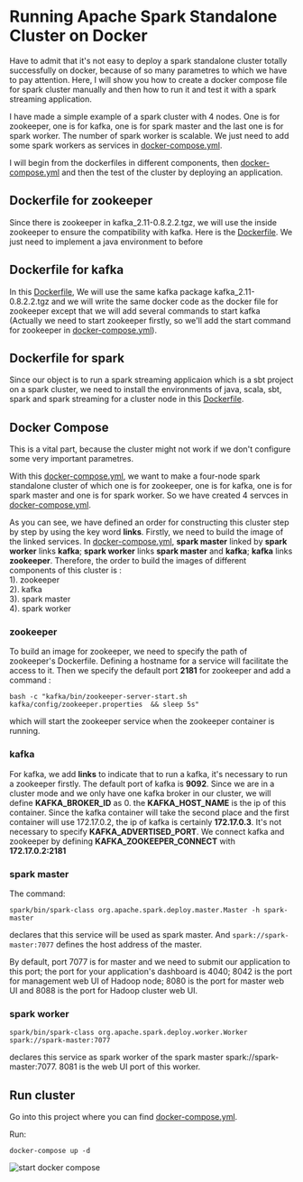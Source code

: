 # Running Apache Spark Standalone Cluster on Docker

Have to admit that it's not easy to deploy a spark standalone cluster totally successfully on docker, because of so many parametres to which we have to pay attention. Here, I will show you how to create a docker compose file for spark cluster manually and then how to run it and test it with a spark streaming application.

I have made a simple example of a spark cluster with 4 nodes. One is for zookeeper, one is for kafka, one is for spark master and the last one is for spark worker. The number of spark worker is scalable. We just need to add some spark workers as services in [docker-compose.yml](https://github.com/LI-Ke/standalone-spark-cluster-on-docker/blob/master/docker-compose.yml).

I will begin from the dockerfiles in different components, then [docker-compose.yml](https://github.com/LI-Ke/standalone-spark-cluster-on-docker/blob/master/docker-compose.yml) and then the test of the cluster by deploying an application.

## Dockerfile for zookeeper

Since there is zookeeper in kafka_2.11-0.8.2.2.tgz, we will use the inside zookeeper to ensure the compatibility with kafka. Here is the [Dockerfile](https://github.com/LI-Ke/standalone-spark-cluster-on-docker/blob/master/zookeeper/Dockerfile). We just need to implement a java environment to before 

## Dockerfile for kafka

In this [Dockerfile](https://github.com/LI-Ke/standalone-spark-cluster-on-docker/blob/master/kafka/Dockerfile), We will use the same kafka package kafka_2.11-0.8.2.2.tgz and we will write the same docker code as the docker file for zookeeper except that we will add several commands to start kafka (Actually we need to start zookeeper firstly, so we'll add the start command for zookeeper in [docker-compose.yml](https://github.com/LI-Ke/standalone-spark-cluster-on-docker/blob/master/docker-compose.yml)).

## Dockerfile for spark

Since our object is to run a spark streaming applicaion which is a sbt project on a spark cluster, we need to install the environments of java, scala, sbt, spark and spark streaming for a cluster node in this [Dockerfile](https://github.com/LI-Ke/standalone-spark-cluster-on-docker/blob/master/spark/Dockerfile).

## Docker Compose

This is a vital part, because the cluster might not work if we don't configure some very important parametres.

With this [docker-compose.yml](https://github.com/LI-Ke/standalone-spark-cluster-on-docker/blob/master/docker-compose.yml), we want to make a four-node spark standalone cluster of which one is for zookeeper, one is for kafka, one is for spark master and one is for spark worker. So we have created 4 servces in [docker-compose.yml](https://github.com/LI-Ke/standalone-spark-cluster-on-docker/blob/master/docker-compose.yml).

As you can see, we have defined an order for constructing this cluster step by step by using the key word <b>links</b>. Firstly, we need to build the image of the linked services. In [docker-compose.yml](https://github.com/LI-Ke/standalone-spark-cluster-on-docker/blob/master/docker-compose.yml), <b>spark master</b> linked by <b>spark worker</b> links <b>kafka</b>; <b>spark worker</b> links <b>spark master</b> and <b>kafka</b>; <b>kafka</b> links <b>zookeeper</b>. Therefore, the order to build the images of different components of this cluster is : <br/>1). zookeeper  <br/>2). kafka  <br/>3). spark master  <br/>4). spark worker

### zookeeper

To build an image for zookeeper, we need to specify the path of zookeeper's Dockerfile. Defining a hostname for a service will facilitate the access to it. Then we specify the default port <b>2181</b> for zookeeper and add a command :

```bash -c "kafka/bin/zookeeper-server-start.sh kafka/config/zookeeper.properties  && sleep 5s"```

which will start the zookeeper service when the zookeeper container is running.

### kafka

For kafka, we add <b>links</b> to indicate that to run a kafka, it's necessary to run a zookeeper firstly. The default port of kafka is <b>9092</b>. Since we are in a cluster mode and we only have one kafka broker in our cluster, we will define <b>KAFKA_BROKER_ID</b> as 0. the <b>KAFKA_HOST_NAME</b> is the ip of this container. Since the kafka container will take the second place and the first container will use 172.17.0.2, the ip of kafka is certainly <b>172.17.0.3</b>. It's not necessary to specify <b>KAFKA_ADVERTISED_PORT</b>. We connect kafka and zookeeper by defining <b>KAFKA_ZOOKEEPER_CONNECT</b> with <b>172.17.0.2:2181</b>

### spark master

The command:

```spark/bin/spark-class org.apache.spark.deploy.master.Master -h spark-master```

declares that this service will be used as spark master. And ```spark://spark-master:7077``` defines the host address of the master.

By default, port 7077 is for master and we need to submit our application to this port; the port for your application's dashboard is 4040; 8042 is the port for management web UI of Hadoop node; 8080 is the port for master web UI and 8088 is the port for Hadoop cluster web UI.

### spark worker

```spark/bin/spark-class org.apache.spark.deploy.worker.Worker spark://spark-master:7077```

declares this service as spark worker of the spark master spark://spark-master:7077. 8081 is the web UI port of this worker.

## Run cluster 

Go into this project where you can find [docker-compose.yml](https://github.com/LI-Ke/standalone-spark-cluster-on-docker/blob/master/docker-compose.yml). 

Run:

```docker-compose up -d```

![start docker compose](https://github.com/LI-Ke/spark-standalone-cluster-on-docker/blob/master/tmp/start%20containers.png)
